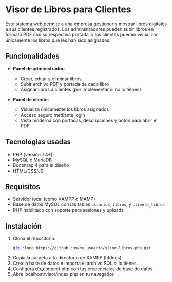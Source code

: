 # Visor de Libros para Clientes

Este sistema web permite a una empresa gestionar y mostrar libros digitales a sus clientes registrados. Los administradores pueden subir libros en formato PDF con su respectiva portada, y los clientes pueden visualizar únicamente los libros que les han sido asignados.

## Funcionalidades

- **Panel de administrador**:
  - Crear, editar y eliminar libros
  - Subir archivo PDF y portada de cada libro
  - Asignar libros a clientes (por implementar si no lo tienes)

- **Panel de cliente**:
  - Visualiza únicamente los libros asignados
  - Acceso seguro mediante login
  - Vista moderna con portadas, descripciones y botón para abrir el PDF

## Tecnologías usadas

- PHP (versión 7.4+)
- MySQL o MariaDB
- Bootstrap 4 para el diseño
- HTML/CSS/JS

## Requisitos

- Servidor local (como XAMPP o MAMP)
- Base de datos MySQL con las tablas `usuarios`, `libros`, y `cliente_libros`
- PHP habilitado con soporte para sesiones y uploads

## Instalación

1. Clona el repositorio:
   ```bash
   git clone https://github.com/tu_usuario/visor-libros-php.git
2. Copia la carpeta a tu directorio de XAMPP (htdocs).
3. Crea la base de datos e importa el archivo SQL si lo tienes.
4. Configura db_connect.php con tus credenciales de base de datos
5. Abre localhost/visor/index.php en tu navegador.
